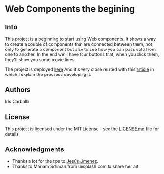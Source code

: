 # Web Components the begining

## Info

This project is a beginning to start using Web components. It shows a way to create a couple of components that are connected between them, not only to generate a component but also to see how you can pass data from one to another. In the end we'll have four buttons that, when you click them, they'll show you some movie lines.

The project is deployed [here](https://iriscz.github.io/web_components_the_beginning/) And it's very close related with this [article](https://medium.com/p/7577e5cf2262) in which I explain the proccess developing it.

## Authors

Iris Carballo

## License

This project is licensed under the MIT License - see the [LICENSE.md](LICENSE.md) file for details

## Acknowledgments

* Thanks a lot for the tips to [Jesús Jimenez](https://twitter.com/jjballano). 
* Thanks to Mariam Soliman from unsplash.com to share her art.
